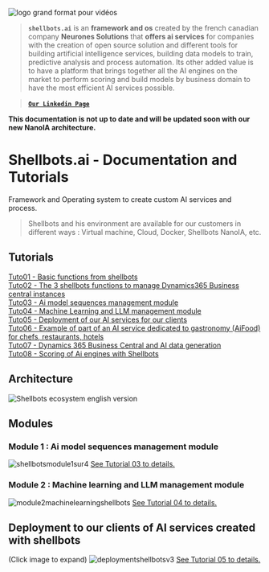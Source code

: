 ![logo grand format pour vidéos](https://github.com/nuage365/Shellbots.ai/assets/102873102/4360ca48-a073-4312-9def-5e81c42ef907)

> **`shellbots.ai`** is an **framework and os** created by the french canadian company **Neurones Solutions** that **offers ai services** for companies with the creation of open source solution and different tools for building artificial intelligence services, building data models to train, predictive analysis and process automation. 
Its other added value is to have a platform that brings together all the AI ​​engines on the market to perform scoring and build models by business domain to have the most efficient AI services possible.

> [**`Our Linkedin Page`**](https://www.linkedin.com/company/neurones-shellbots-ai/) &nbsp;&nbsp;&nbsp; 

**This documentation is not up to date and will be updated soon with our new NanoIA architecture.**

# Shellbots.ai - Documentation and Tutorials
Framework and Operating system to create custom AI services and process.   
> Shellbots and his environment are available for our customers in different ways : Virtual machine, Cloud, Docker, Shellbots NanoIA, etc.

## Tutorials

[Tuto01 - Basic functions from shellbots](https://github.com/nuage365/Shellbots.ai/blob/main/Tutorials/Tuto01%20-%20Basic%20functions%20from%20shellbots.md)  
[Tuto02 - The 3 shellbots functions to manage Dynamics365 Business central instances](https://github.com/nuage365/Shellbots.ai/blob/main/Tutorials/Tuto02%20-%20The%203%20shellbots%20functions%20to%20manage%20Dynamics365%20Business%20central%20instances.md)   
[Tuto03 - Ai model sequences management module](https://github.com/nuage365/Shellbots.ai/blob/main/Tutorials/Tuto03%20-%20Ai%20model%20sequences%20management%20module.md)   
[Tuto04 - Machine Learning and LLM management module](https://github.com/nuage365/Shellbots.ai/blob/main/Tutorials/Tuto04%20-%20Machine%20Learning%20and%20LLM%20management%20module.md)   
[Tuto05 - Deployment of our AI services for our clients](https://github.com/nuage365/Shellbots.ai/blob/main/Tutorials/Tuto05%20-%20Deployment%20of%20our%20AI%20services%20for%20our%20clients.md)   
[Tuto06 - Example of part of an AI service dedicated to gastronomy (AiFood) for chefs, restaurants, hotels](https://github.com/nuage365/Shellbots.ai/blob/main/Tutorials/Tuto06%20-%20Example%20of%20part%20of%20an%20AI%20service%20dedicated%20to%20gastronomy%20(AiFood)%20for%20chefs%2C%20restaurants%2C%20hotels.md)   
[Tuto07 - Dynamics 365 Business Central and AI data generation](https://github.com/nuage365/Shellbots.ai/blob/main/Tutorials/Tuto07%20-%20Dynamics%20365%20Business%20Central%20and%20AI%20data%20generation.md)   
[Tuto08 - Scoring of Ai engines with Shellbots](https://github.com/nuage365/Shellbots.ai/blob/main/Tutorials/Tuto08%20-%20Scoring%20of%20Ai%20engines%20with%20shellbots.md)   

## Architecture
![Shellbots ecosystem english version](https://github.com/nuage365/Shellbots.ai/assets/102873102/e8d79929-7c2b-4701-88f8-53d266a1a21f)

## Modules
### Module 1 : Ai model sequences management module
![shellbotsmodule1sur4](https://github.com/nuage365/Shellbots.ai/assets/102873102/5c3afdc2-3c65-4d36-b5ee-66a22b1b313f)
[See Tutorial 03 to details.](https://github.com/nuage365/Shellbots.ai/blob/main/Tutorials/Tuto03%20-%20Ai%20model%20sequences%20management%20module.md)

### Module 2 : Machine learning and LLM management module
![module2machinelearningshellbots](https://github.com/nuage365/Shellbots.ai/assets/102873102/edbdda3f-5df4-4b6c-879c-01e1039e08a1)
[See Tutorial 04 to details.](https://github.com/nuage365/Shellbots.ai/blob/main/Tutorials/Tuto04%20-%20Machine%20Learning%20and%20LLM%20management%20module.md)

## Deployment to our clients of AI services created with shellbots 
(Click image to expand)
![deploymentshellbotsv3](https://github.com/nuage365/Shellbots.ai/assets/102873102/5194d9c2-8d4f-4ac0-a759-9f57fa68c58f)
[See Tutorial 05 to details.](https://github.com/nuage365/Shellbots.ai/blob/main/Tutorials/Tuto05%20-%20Deployment%20of%20our%20AI%20services%20for%20our%20clients.md)

